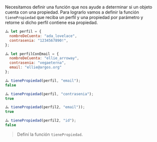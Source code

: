 Necesitamos definir una función que nos ayude a determinar si un objeto cuenta con una propiedad.
Para lograrlo vamos a definir la función `tienePropiedad` que reciba un perfil y una propiedad por parámetro y retorne si dicho perfil contiene esa propiedad.

```js
ム let perfil = {
  nombreDeCuenta: "ada_lovelace",
  contrasenia: "1234567890!",
};

ム let perfilConEmail = {
  nombreDeCuenta: "ellie_arroway",
  contrasenia: "vegaeterna",
  email: "ellie@argos.org"
};

ム tienePropiedad(perfil, "email");
false

ム tienePropiedad(perfil, "contrasenia");
true

ム tienePropiedad(perfil2, "email"));
true

ム tienePropiedad(perfil2, "id");
false
```
> Definí la función `tienePropiedad`.
